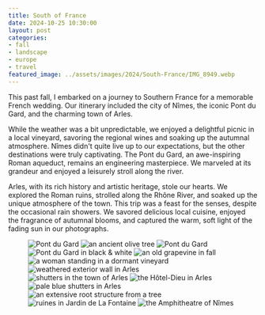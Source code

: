 ```yaml
---
title: South of France
date: 2024-10-25 10:30:00
layout: post
categories:
- fall
- landscape
- europe
- travel
featured_image: ../assets/images/2024/South-France/IMG_8949.webp
---
```

This past fall, I embarked on a journey to Southern France for a memorable French wedding. Our itinerary included the city of Nîmes, the iconic Pont du Gard, and the charming town of Arles.

While the weather was a bit unpredictable, we enjoyed a delightful picnic in a local vineyard, savoring the regional wines and soaking up the autumnal atmosphere. Nîmes didn't quite live up to our expectations, but the other destinations were truly captivating. The Pont du Gard, an awe-inspiring Roman aqueduct, remains an engineering masterpiece. We marveled at its grandeur and enjoyed a leisurely stroll along the river.

Arles, with its rich history and artistic heritage, stole our hearts. We explored the Roman ruins, strolled along the Rhône River, and soaked up the unique atmosphere of the town. This trip was a feast for the senses, despite the occasional rain showers. We savored delicious local cuisine, enjoyed the fragrance of autumnal blooms, and captured the warm, soft light of the fading sun in our photographs.

<figure class="masonry">
<img class="two" src="/assets/images/2024/South-France/IMG_8949.webp" alt="Pont du Gard" loading="eager">
<img src="/assets/images/2024/South-France/img_8873.webp" alt="an ancient olive tree">

<img src="/assets/images/2024/South-France/IMG_8968-HDR.webp" alt="Pont du Gard">
<img class="two" src="/assets/images/2024/South-France/IMG_4343.webp" alt="Pont du Gard in black & white">


<img src="/assets/images/2024/South-France/IMG_9009.webp" alt="an old grapevine in fall">
<img class="two" src="/assets/images/2024/South-France/IMG_9015.webp" alt="a woman standing in a dormant vineyard">

<img class="two" src="/assets/images/2024/South-France/IMG_4384.webp" alt="weathered exterior wall in Arles">


<img src="/assets/images/2024/South-France/IMG_9047.webp" alt="shutters in the town of Arles">
<img src="/assets/images/2024/South-France/IMG_9090.webp" alt="the Hôtel-Dieu in Arles">

<img src="/assets/images/2024/South-France/IMG_9109.webp" alt="pale blue shutters in Arles">
<img src="/assets/images/2024/South-France/IMG_9148.webp" alt="an extensive root structure from a tree">

<img class="two" src="/assets/images/2024/South-France/IMG_9139.webp" alt="ruines in Jardin de La Fontaine">
<img src="/assets/images/2024/South-France/IMG_9193.webp" alt="the Amphitheatre of Nîmes">
</figure>
